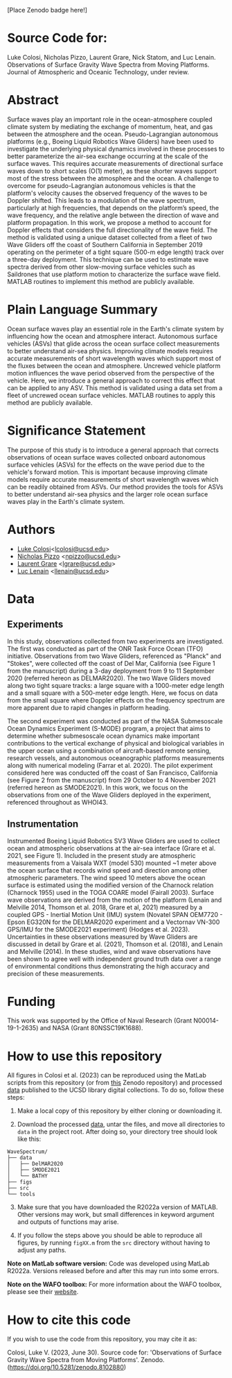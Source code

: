 [Place Zenodo badge here!]

# Source Code for: 

Luke Colosi, Nicholas Pizzo, Laurent Grare, Nick Statom, and Luc Lenain. Observations of Surface Gravity Wave Spectra from Moving Platforms. Journal of Atmospheric and Oceanic Technology, under review. 

# Abstract 

Surface waves play an important role in the ocean-atmosphere coupled climate system by mediating the exchange of momentum, heat, and gas between the atmosphere and the ocean. Pseudo-Lagrangian autonomous platforms (e.g., Boeing Liquid Robotics Wave Gliders) have been used to investigate the underlying physical dynamics involved in these processes to better parameterize the air-sea exchange occurring at the scale of the surface waves. This requires accurate measurements of directional surface waves down to short scales (O(1) meter), as these shorter waves support most of the stress between the atmosphere and the ocean. A challenge to overcome for pseudo-Lagrangian autonomous vehicles is that the platform's velocity causes the observed frequency of the waves to be Doppler shifted. This leads to a modulation of the wave spectrum, particularly at high frequencies, that depends on the platform’s speed, the wave frequency, and the relative angle between the direction of wave and platform propagation. In this work, we propose a method to account for Doppler effects that considers the full directionality of the wave field. The method is validated using a unique dataset collected from a fleet of two Wave Gliders off the coast of Southern California in September 2019 operating on the perimeter of a tight square (500-m edge length) track over a three-day deployment. This technique can be used to estimate wave spectra derived from other slow-moving surface vehicles such as Saildrones that use platform motion to characterize the surface wave field. MATLAB routines to implement this method are publicly available.

# Plain Language Summary

Ocean surface waves play an essential role in the Earth's climate system by influencing how the ocean and atmosphere interact. Autonomous surface vehicles (ASVs) that glide across the ocean surface collect measurements to better understand air-sea physics. Improving climate models requires accurate measurements of short wavelength waves which support most of the fluxes between the ocean and atmosphere. Uncrewed vehicle platform motion influences the wave period observed from the perspective of the vehicle. Here, we introduce a general approach to correct this effect that can be applied to any ASV. This method is validated using a data set from a fleet of uncrewed ocean surface vehicles. MATLAB routines to apply this method are publicly available.

# Significance Statement

The purpose of this study is to introduce a general approach that corrects observations of ocean surface waves collected onboard autonomous surface vehicles (ASVs) for the effects on the wave period due to the vehicle's forward motion. This is important because improving climate models require accurate measurements of short wavelength waves which can be readily obtained from ASVs. Our method provides the tools for ASVs to better understand air-sea physics and the larger role ocean surface waves play in the Earth's climate system. 

# Authors 
* [Luke Colosi](https://lcolosi.github.io/)<<lcolosi@ucsd.edu>>
* [Nicholas Pizzo](https://scripps.ucsd.edu/profiles/npizzo) <<npizzo@ucsd.edu>>
* [Laurent Grare](https://airsea.ucsd.edu/people/) <<lgrare@ucsd.edu>>
* [Luc Lenain](https://scripps.ucsd.edu/profiles/llenain) <<llenain@ucsd.edu>>

# Data

## Experiments

In this study, observations collected from two experiments are investigated. The first was conducted as part of the ONR Task Force Ocean (TFO) initiative. Observations from two Wave Gliders, referenced as "Planck" and "Stokes", were collected off the coast of Del Mar, California (see Figure 1 from the manuscript) during a 3-day deployment from 9 to 11 September 2020 (referred hereon as DELMAR2020). The two Wave Gliders moved along two tight square tracks: a large square with a 1000-meter edge length and a small square with a 500-meter edge length. Here, we focus on data from the small square where Doppler effects on the frequency spectrum are more apparent due to rapid changes in platform heading.

The second experiment was conducted as part of the NASA Submesoscale Ocean Dynamics Experiment (S-MODE) program, a project that aims to determine whether submesoscale ocean dynamics make important contributions to the vertical exchange of physical and biological variables in the upper ocean using a combination of aircraft-based remote sensing, research vessels, and autonomous oceanographic platforms measurements along with numerical modeling (Farrar et al. 2020). The pilot experiment considered here was conducted off the coast of San Francisco, California (see Figure 2 from the manuscript) from 29 October to 4 November 2021 (referred hereon as SMODE2021). In this work, we focus on the observations from one of the Wave Gliders deployed in the experiment, referenced throughout as WHOI43.  

## Instrumentation

Instrumented Boeing Liquid Robotics SV3 Wave Gliders are used to collect ocean and atmospheric observations at the air-sea interface (Grare et al. 2021, see Figure 1). Included in the present study are atmospheric measurements from a Vaisala WXT (model 530) mounted ~1 meter above the ocean surface that records wind speed and direction among other atmospheric parameters. The wind speed 10 meters above the ocean surface is estimated using the modified version of the Charnock relation (Charnock 1955) used in the TOGA COARE model (Fairall 2003). Surface wave observations are derived from the motion of the platform (Lenain and Melville 2014, Thomson et al. 2018, Grare et al, 2021) measured by a coupled GPS - Inertial Motion Unit (IMU) system (Novatel SPAN OEM7720 - Epson EG320N for the DELMAR2020 experiment and a Vectornav VN-300 GPS/IMU for the SMODE2021 experiment) (Hodges et al. 2023). Uncertainties in these observations measured by Wave Gliders are discussed in detail by Grare et al. (2021), Thomson et al. (2018), and  Lenain and Melville (2014). In these studies, wind and wave observations have been shown to agree well with independent ground truth data over a range of environmental conditions thus demonstrating the high accuracy and precision of these measurements.

# Funding
This work was supported by the Office of Naval Research (Grant N00014-19-1-2635) and NASA (Grant 80NSSC19K1688).

# How to use this repository

All figures in Colosi et al. (2023) can be reproduced using the MatLab scripts from this repository (or from [this](https://doi.org/10.5281/zenodo.8102880) Zenodo repository) and processed [data](https://doi.org/10.6075/J0C829GC) published to the UCSD library digital collections. To do so, follow these steps:

1. Make a local copy of this repository by either cloning or downloading it.

2. Download the processed [data](https://doi.org/10.6075/J0C829GC), untar the files, and move all directories to `data` in the project root. After doing so, your directory tree should look like this:

```
WaveSpectrum/
├── data
│   ├── DelMAR2020
│   ├── SMODE2021
│   └── BATHY
├── figs
├── src
└── tools
```

3. Make sure that you have downloaded the R2022a version of MATLAB. Other versions may work, but small differences in keyword argument and outputs of functions may arise.   

4. If you follow the steps above you should be able to reproduce all figures, by running `figXX.m` from the `src` directory without having to adjust any paths.

**Note on MatLab software version:** Code was developed using MatLab R2022a. Versions released before and after this may run into some errors. 

**Note on the WAFO toolbox:** For more information about the WAFO toolbox, please see their [website](https://www.maths.lth.se/matstat/wafo/).

# How to cite this code

If you wish to use the code from this repository, you may cite it as: 

Colosi, Luke V. (2023, June 30). Source code for: 'Observations of Surface Gravity Wave Spectra from Moving Platforms'. Zenodo. (https://doi.org/10.5281/zenodo.8102880) 
